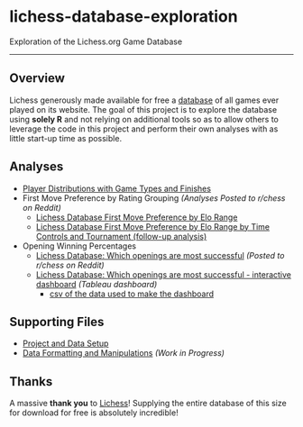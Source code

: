 # lichess-database-exploration
Exploration of the Lichess.org Game Database 

***

## Overview
Lichess generously made available for free a [database](https://database.lichess.org/) of all games ever played on its website.  The goal of this project is to explore the database using **solely R** and not relying on additional tools so as to allow others to leverage the code in this project and perform their own analyses with as little start-up time as possible.

## Analyses

* [Player Distributions with Game Types and Finishes](https://cdn.rawgit.com/chris-w-r/lichess-database-exploration/664ae51cc68ed1829f2fcc39855eeb9b8ddb0c2c/Player%20Distributions%20with%20Game%20Types%20and%20Finishes.nb.html)
* First Move Preference by Rating Grouping *(Analyses Posted to r/chess on Reddit)*
  + [Lichess Database First Move Preference by Elo Range](https://redd.it/6yjzl6)
  + [Lichess Database First Move Preference by Elo Range by Time Controls and Tournament (follow-up analysis)](https://redd.it/6ykuyu)
* Opening Winning Percentages
  + [Lichess Database: Which openings are most successful](https://redd.it/7045in) *(Posted to r/chess on Reddit)*
  + [Lichess Database: Which openings are most successful - interactive dashboard](https://public.tableau.com/profile/chris.w.r#!/vizhome/OpeningWinningPercentages/OpeningWinningPercentagesDashboard) *(Tableau dashboard)*
    - [csv of the data used to make the dashboard](https://github.com/chris-w-r/lichess-database-exploration/blob/master/Analyses/Opening%20Winning%20Percentages/Opening%20Wins.csv)

## Supporting Files

* [Project and Data Setup](https://cdn.rawgit.com/chris-w-r/lichess-database-exploration/80b97acfcf566b582157f7aa847f3d6369ba350c/Project%20and%20Data%20Setup.nb.html)
* [Data Formatting and Manipulations](https://cdn.rawgit.com/chris-w-r/lichess-database-exploration/6de7f96588ba987e07675643c29e65fe2d23a42f/Data%20Formatting%20and%20Manipulations.nb.html) *(Work in Progress)*

## Thanks
A massive **thank you** to [Lichess](https://lichess.org/)!  Supplying the entire database of this size for download for free is absolutely incredible!